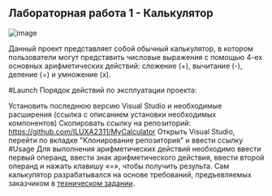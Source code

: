 ## Лабораторная работа 1 - Калькулятор
![image](https://user-images.githubusercontent.com/80273530/199080948-1b4175e4-bf0d-4d4d-bb25-e832baaae6ba.png)

Данный проект представляет собой обычный калькулятор, в котором пользователи могут представить числовые выражения с помощью 4-ех основных арифметических действий: сложение (+), вычитание (-), деление (÷) и умножение (x).

#Launch
Порядок действий по эксплуатации проекта:

Установить последнюю версию Visual Studio и необходимые расширения (ссылка с описанием установки необходимых компонентов)
Скопировать ссылку на репозиторий: https://github.com/ILUXA2311/MyCalculator
Открыть Visual Studio, перейти по вкладке "Клонирование репозитория" и ввести ссылку
#Usage
Для выполнения арифметических действий необходимо ввести первый операнд, ввести знак арифметического действия, ввести второй операнд и нажать клавишу «=», чтобы получить результа. Сам калькулятор разрабатывался на основе требований, предъевляемых заказчиком в [техническом задании](https://drive.google.com/file/d/1pG7LePLCTgWDAHcDCO2xN_1V6AvABwZw/view).
